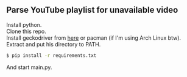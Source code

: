 ## Parse YouTube playlist for unavailable video
Install python.  
Clone this repo.  
Install geckodriver from [here](https://github.com/mozilla/geckodriver/releases) or pacman (if I'm using Arch Linux btw). Extract and put his directory to PATH.  
```sh
$ pip install -r requirements.txt
```
And start main.py.
